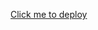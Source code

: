 [Click me to deploy](https://eu-west-1.console.aws.amazon.com/cloudformation/home?region=eu-west-1#/stacks/create/review?templateURL=https://raw.githubusercontent.com/boxrick/sc-poc/main/cloudformation.template&stackName=my_new_citizen_product)